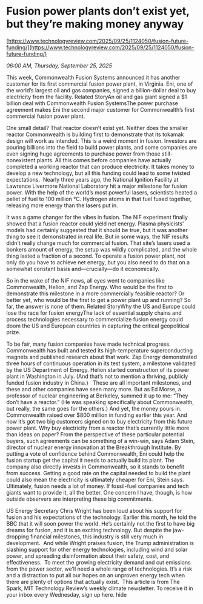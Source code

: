 # Fusion power plants don’t exist yet, but they’re making money anyway

[https://www.technologyreview.com/2025/09/25/1124050/fusion-future-funding/](https://www.technologyreview.com/2025/09/25/1124050/fusion-future-funding/)

*06:00 AM, Thursday, September 25, 2025*

This week, Commonwealth Fusion Systems announced it has another customer for its first commercial fusion power plant, in Virginia. Eni, one of the world’s largest oil and gas companies, signed a billion-dollar deal to buy electricity from the facility. Related StoryAn oil and gas giant signed a $1 billion deal with Commonwealth Fusion SystemsThe power purchase agreement makes Eni the second major customer for Commonwealth’s first commercial fusion power plant.

One small detail? That reactor doesn’t exist yet. Neither does the smaller reactor Commonwealth is building first to demonstrate that its tokamak design will work as intended.  This is a weird moment in fusion. Investors are pouring billions into the field to build power plants, and some companies are even signing huge agreements to purchase power from those still-nonexistent plants. All this comes before companies have actually completed a working reactor that can produce electricity. It takes money to develop a new technology, but all this funding could lead to some twisted expectations.  Nearly three years ago, the National Ignition Facility at Lawrence Livermore National Laboratory hit a major milestone for fusion power. With the help of the world’s most powerful lasers, scientists heated a pellet of fuel to 100 million °C. Hydrogen atoms in that fuel fused together, releasing more energy than the lasers put in.

It was a game changer for the vibes in fusion. The NIF experiment finally showed that a fusion reactor could yield net energy. Plasma physicists’ models had certainly suggested that it should be true, but it was another thing to see it demonstrated in real life. But in some ways, the NIF results didn’t really change much for commercial fusion. That site’s lasers used a bonkers amount of energy, the setup was wildly complicated, and the whole thing lasted a fraction of a second. To operate a fusion power plant, not only do you have to achieve net energy, but you also need to do that on a somewhat constant basis and—crucially—do it economically.

So in the wake of the NIF news, all eyes went to companies like Commonwealth, Helion, and Zap Energy. Who would be the first to demonstrate this milestone in a more commercially feasible reactor? Or better yet, who would be the first to get a power plant up and running? So far, the answer is none of them. Related StoryWhy the US and Europe could lose the race for fusion energyThe lack of essential supply chains and process technologies necessary to commercialize fusion energy could doom the US and European countries in capturing the critical geopolitical prize.

To be fair, many fusion companies have made technical progress. Commonwealth has built and tested its high-temperature superconducting magnets and published research about that work. Zap Energy demonstrated three hours of continuous operation in its test system, a milestone validated by the US Department of Energy. Helion started construction of its power plant in Washington in July. (And that’s not to mention a thriving, publicly funded fusion industry in China.)   These are all important milestones, and these and other companies have seen many more. But as Ed Morse, a professor of nuclear engineering at Berkeley, summed it up to me: “They don’t have a reactor.” (He was speaking specifically about Commonwealth, but really, the same goes for the others.) And yet, the money pours in. Commonwealth raised over $800 million in funding earlier this year. And now it’s got two big customers signed on to buy electricity from this future power plant. Why buy electricity from a reactor that’s currently little more than ideas on paper? From the perspective of these particular potential buyers, such agreements can be something of a win-win, says Adam Stein, director of nuclear energy innovation at the Breakthrough Institute. By putting a vote of confidence behind Commonwealth, Eni could help the fusion startup get the capital it needs to actually build its plant. The company also directly invests in Commonwealth, so it stands to benefit from success. Getting a good rate on the capital needed to build the plant could also mean the electricity is ultimately cheaper for Eni, Stein says.  Ultimately, fusion needs a lot of money. If fossil-fuel companies and tech giants want to provide it, all the better. One concern I have, though, is how outside observers are interpreting these big commitments.

US Energy Secretary Chris Wright has been loud about his support for fusion and his expectations of the technology. Earlier this month, he told the BBC that it will soon power the world. He’s certainly not the first to have big dreams for fusion, and it is an exciting technology. But despite the jaw-dropping financial milestones, this industry is still very much in development.  And while Wright praises fusion, the Trump administration is slashing support for other energy technologies, including wind and solar power, and spreading disinformation about their safety, cost, and effectiveness.  To meet the growing electricity demand and cut emissions from the power sector, we’ll need a whole range of technologies. It’s a risk and a distraction to put all our hopes on an unproven energy tech when there are plenty of options that actually exist.  This article is from The Spark, MIT Technology Review’s weekly climate newsletter. To receive it in your inbox every Wednesday, sign up here. hide

